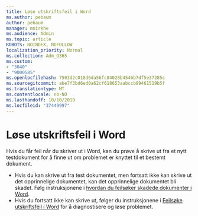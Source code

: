 ```yaml
---
title: Løse utskriftsfeil i Word
ms.author: pebaum
author: pebaum
manager: mnirkhe
ms.audience: Admin
ms.topic: article
ROBOTS: NOINDEX, NOFOLLOW
localization_priority: Normal
ms.collection: Adm_O365
ms.custom:
- "3040"
- "9000585"
ms.openlocfilehash: 7503d2c018d6da56fc84028b4546b7df5e37285c
ms.sourcegitcommit: abe7f3bd6ed0a62cf618653aabccb99461519b5f
ms.translationtype: MT
ms.contentlocale: nb-NO
ms.lasthandoff: 10/10/2019
ms.locfileid: "37449997"
---
```

# <a name="resolving-print-failures-in-word"></a>Løse utskriftsfeil i Word

Hvis du får feil når du skriver ut i Word, kan du prøve å skrive ut fra et nytt testdokument for å finne ut om problemet er knyttet til et bestemt dokument.

- Hvis du kan skrive ut fra test dokumentet, men fortsatt ikke kan skrive ut det opprinnelige dokumentet, kan det opprinnelige dokumentet bli skadet. Følg instruksjonene i [hvordan du feilsøker skadede dokumenter i Word](https://docs.microsoft.com/office/troubleshoot/word/damaged-documents-in-word#update-microsoft-office-and-windows).
- Hvis du fortsatt ikke kan skrive ut, følger du instruksjonene i [Feilsøke utskriftsfeil i Word](https://docs.microsoft.com/office/troubleshoot/word/print-failures-in-word) for å diagnostisere og løse problemet.